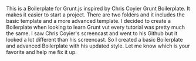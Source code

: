 This is a Boilerplate for Grunt.js inspired by Chris Coyier Grunt Boilerplate. It makes it easier to start a project. There are two folders and it includes the basic template and a more advanced template. I decided to create a Boilerplate when looking to learn Grunt vut every tutorial was pretty much the same. I saw Chris Coyier's screencast and went to his Github but it looked a lot different than his screencast. So I created a basic Boilerplate and advanced Boilerplate with his updated style. Let me know which is your favorite and help me fix it up.